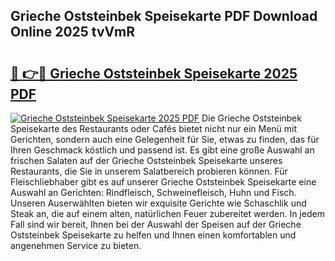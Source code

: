 ## Grieche Oststeinbek Speisekarte PDF Download Online 2025 tvVmR

# <h2><a href="http://gc68cf.nevu.top/?p=Grieche+Oststeinbek+Speisekarte">🔗 👉🔴 Grieche Oststeinbek Speisekarte 2025 PDF</a></h2>

[![Grieche Oststeinbek Speisekarte 2025 PDF](https://i.imgur.com/dBaPXMq.png)](http://gc68cf.nevu.top/?p=Grieche+Oststeinbek+Speisekarte)
Die Grieche Oststeinbek Speisekarte des Restaurants oder Cafés bietet nicht nur ein Menü mit Gerichten, sondern auch eine Gelegenheit für Sie, etwas zu finden, das für Ihren Geschmack köstlich und passend ist. Es gibt eine große Auswahl an frischen Salaten auf der Grieche Oststeinbek Speisekarte unseres Restaurants, die Sie in unserem Salatbereich probieren können. Für Fleischliebhaber gibt es auf unserer Grieche Oststeinbek Speisekarte eine Auswahl an Gerichten: Rindfleisch, Schweinefleisch, Huhn und Fisch. Unseren Auserwählten bieten wir exquisite Gerichte wie Schaschlik und Steak an, die auf einem alten, natürlichen Feuer zubereitet werden. In jedem Fall sind wir bereit, Ihnen bei der Auswahl der Speisen auf der Grieche Oststeinbek Speisekarte zu helfen und Ihnen einen komfortablen und angenehmen Service zu bieten.
